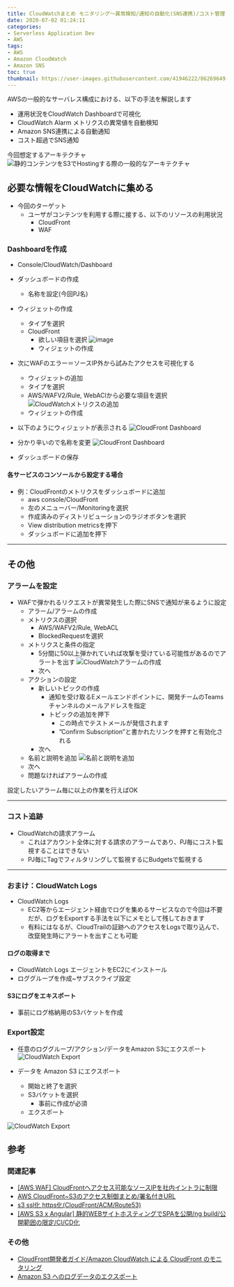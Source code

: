 ```yaml
---
title: CloudWatchまとめ モニタリング～異常検知/通知の自動化(SNS連携)/コスト管理
date: 2020-07-02 01:24:11
categories:
- Serverless Application Dev
- AWS
tags: 
- AWS
- Amazon CloudWatch
- Amazon SNS
toc: true
thumbnail: https://user-images.githubusercontent.com/41946222/86269649-03a19180-bc05-11ea-881c-c5250dc63e6b.png
---
```


AWSの一般的なサーバレス構成における、以下の手法を解説します
- 運用状況をCloudWatch Dashboardで可視化
- CloudWatch Alarm メトリクスの異常値を自動検知
- Amazon SNS連携による自動通知
- コスト超過でSNS通知

今回想定するアーキテクチャ
![静的コンテンツをS3でHostingする際の一般的なアーキテクチャ](https://user-images.githubusercontent.com/41946222/86269988-80347000-bc05-11ea-8a3d-752ef61f5ca7.png)


<!-- toc -->

## 必要な情報をCloudWatchに集める
- 今回のターゲット
    - ユーザがコンテンツを利用する際に接する、以下のリソースの利用状況
        - CloudFront
        - WAF

### Dashboardを作成
- Console/CloudWatch/Dashboard
- ダッシュボードの作成
  - 名称を設定(今回PJ名)
- ウィジェットの作成
  - タイプを選択
  - CloudFront
    - 欲しい項目を選択
    ![image](https://user-images.githubusercontent.com/41946222/85984207-d47ffa00-ba23-11ea-8b18-48ffcbef98e7.png)
    - ウィジェットの作成

- 次にWAFのエラー＝ソースIP外から試みたアクセスを可視化する
  - ウィジェットの追加
  - タイプを選択
  - AWS/WAFV2/Rule, WebAClから必要な項目を選択
  ![CloudWatchメトリクスの追加](https://user-images.githubusercontent.com/41946222/85984745-91725680-ba24-11ea-8bdc-e96362ad1fdd.png)
  - ウィジェットの作成

- 以下のようにウィジェットが表示される
![CloudFront Dashboard](https://user-images.githubusercontent.com/41946222/85985519-cd59eb80-ba25-11ea-827e-75b72cac871a.png)

- 分かり辛いので名称を変更
![CloudFront Dashboard](https://user-images.githubusercontent.com/41946222/85985224-60deec80-ba25-11ea-85e1-6d3334624e5e.png)

- ダッシュボードの保存


#### 各サービスのコンソールから設定する場合 
- 例：CloudFrontのメトリクスをダッシュボードに追加
    - aws console/CloudFront
    - 左のメニューバー/Monitoringを選択
    - 作成済みのディストリビューションのラジオボタンを選択
    - View distribution metricsを押下
    - ダッシュボードに追加を押下

----------------------------
## その他
### アラームを設定
- WAFで弾かれるリクエストが異常発生した際にSNSで通知が来るように設定
  - アラーム/アラームの作成
  - メトリクスの選択
    - AWS/WAFV2/Rule, WebACL
    - BlockedRequestを選択
  - メトリクスと条件の指定
    - 5分間に50以上弾かれていれば攻撃を受けている可能性があるのでアラートを出す
    ![CloudWatchアラームの作成](https://user-images.githubusercontent.com/41946222/85989561-aacad100-ba2b-11ea-8c85-9ad80f59b4e4.png)
    - 次へ
  - アクションの設定
    - 新しいトピックの作成
      - 通知を受け取るEメールエンドポイントに、開発チームのTeamsチャンネルのメールアドレスを指定
      - トピックの追加を押下
        - この時点でテストメールが発信されます
        - ”Confirm Subscription”と書かれたリンクを押すと有効化される
    - 次へ
  - 名前と説明を追加
  ![名前と説明を追加](https://user-images.githubusercontent.com/41946222/85990149-89b6b000-ba2c-11ea-8186-34038fc3dbeb.png)
  - 次へ
  - 問題なければアラームの作成

設定したいアラーム毎に以上の作業を行えばOK

--------

### コスト追跡 
- CloudWatchの請求アラーム
  - これはアカウント全体に対する請求のアラームであり、PJ毎にコスト監視することはできない
  - PJ毎にTagでフィルタリングして監視するにBudgetsで監視する


---------------------------
### おまけ：CloudWatch Logs
- CloudWatch Logs
  - EC2等からエージェント経由でログを集めるサービスなので今回は不要だが、ログをExportする手法を以下にメモとして残しておきます
  - 有料にはなるが、CloudTrailの証跡へのアクセスをLogsで取り込んで、改竄発生時にアラートを出すことも可能

#### ログの取得まで
- CloudWatch Logs エージェントをEC2にインストール
- ロググループを作成~サブスクライブ設定

#### S3にログをエキスポート
- 事前にログ格納用のS3バケットを作成

### Export設定
- 任意のロググループ/アクション/データをAmazon S3にエクスポート
![CloudWatch Export](https://user-images.githubusercontent.com/41946222/85986025-8caea200-ba26-11ea-9862-36d153f37562.png)

- データを Amazon S3 にエクスポート
  - 開始と終了を選択
  - S3バケットを選択
    - 事前に作成が必須
  - エクスポート

![CloudWatch Export](https://user-images.githubusercontent.com/41946222/85986375-1cece700-ba27-11ea-8f32-65652f66d3aa.png)


## 参考
### 関連記事
- [[AWS WAF] CloudFrontへアクセス可能なソースIPを社内イントラに制限](/AWS-WAF-CroudFrontへアクセス可能なソースIPを社内イントラに制限/)
- [AWS CloudFront~S3のアクセス制御まとめ/署名付きURL](/AWS-CroudFrontのアクセス制御まとめ-署名付きURL/)
- [s3 ssl化 https化(CloudFront/ACM/Route53)](/s3-ssl化-https化/) 
- [[AWS S3 x Angular] 静的WEBサイトホスティングでSPAを公開/ng build/公開範囲の限定/CI/CD化](/AWS-S3-x-Angular-静的WEBサイトホスティングでSPAを公開-公開範囲の限定/)

### その他
- [CloudFront開発者ガイド/Amazon CloudWatch による CloudFront のモニタリング](https://docs.aws.amazon.com/ja_jp/AmazonCloudFront/latest/DeveloperGuide/monitoring-using-cloudwatch.html)
- [Amazon S3 へのログデータのエクスポート](https://docs.aws.amazon.com/ja_jp/AmazonCloudWatch/latest/logs/S3Export.html)


